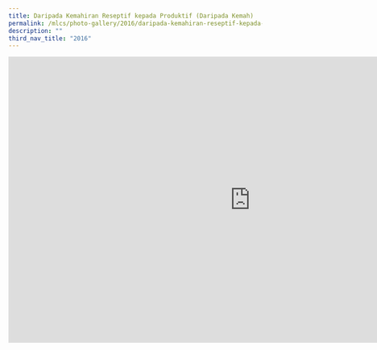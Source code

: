 ```yaml
---
title: Daripada Kemahiran Reseptif kepada Produktif (Daripada Kemah)
permalink: /mlcs/photo-gallery/2016/daripada-kemahiran-reseptif-kepada-produktif-daripada-kemah/
description: ""
third_nav_title: "2016"
---
```

<iframe allowfullscreen="true" height="569" width="960" frameborder="0" src="https://docs.google.com/presentation/d/e/2PACX-1vTaBK-P7ZA-joAToIj86uDIifCMWALWNiUyl9AJcjycrlyCRP2dUyedCCSpGf04YrnVvQaoQFBbOzr-/embed?start=false&amp;loop=false&amp;delayms=5000"></iframe>